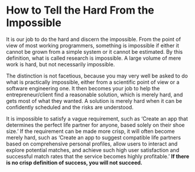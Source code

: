 # How to Tell the Hard From the Impossible

It is our job to do the hard and discern the impossible. From the point of view of most working programmers, something is impossible if either it cannot be grown from a simple system or it cannot be estimated. By this definition, what is called research is impossible. A large volume of mere work is hard, but not necessarily impossible.

The distinction is not facetious, because you may very well be asked to do what is practically impossible, either from a scientific point of view or a software engineering one. It then becomes your job to help the entrepreneur/client find a reasonable solution, which is merely hard,  and gets most of what they wanted. A solution is merely hard when it can be confidently scheduled and the risks are understood.

It is impossible to satisfy a vague requirement, such as ‘Create an app that determines the perfect life partner for anyone, based solely on their shoe size.’ If the requirement can be made more crisp, it will often become merely hard, such as ‘Create an app to suggest compatible life partners based on comprehensive personal profiles, allow users to interact and explore potential matches, and achieve such high user satisfaction and successful match rates that the service becomes highly profitable.’ **If there is no crisp definition of success, you will not succeed.**
